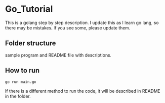 # Go_Tutorial
This is a golang step by step description. I update this as I learn go lang, so there may be mistakes. If you see some, please update them.

## Folder structure

sample program and README file with descriptions.

## How to run
`go run main.go`

If there is a different method to run the code, it will be described in README in the folder.
